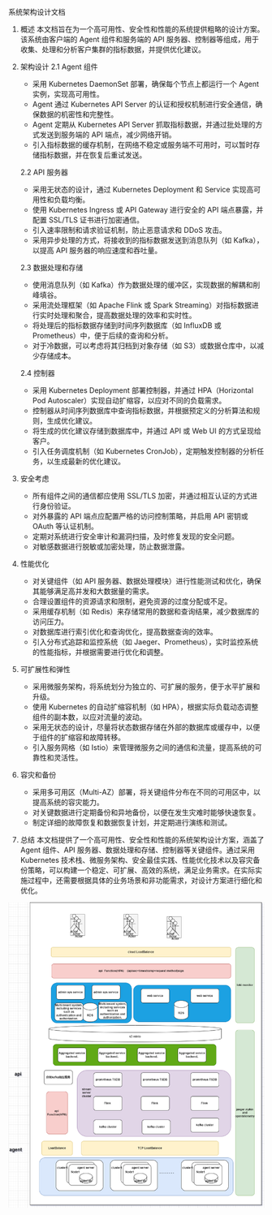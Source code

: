 系统架构设计文档

1. 概述
   本文档旨在为一个高可用性、安全性和性能的系统提供粗略的设计方案。该系统由客户端的 Agent 组件和服务端的 API 服务器、控制器等组成，用于收集、处理和分析客户集群的指标数据，并提供优化建议。

2. 架构设计
   2.1 Agent 组件
   - 采用 Kubernetes DaemonSet 部署，确保每个节点上都运行一个 Agent 实例，实现高可用性。
   - Agent 通过 Kubernetes API Server 的认证和授权机制进行安全通信，确保数据的机密性和完整性。
   - Agent 定期从 Kubernetes API Server 抓取指标数据，并通过批处理的方式发送到服务端的 API 端点，减少网络开销。
   - 引入指标数据的缓存机制，在网络不稳定或服务端不可用时，可以暂时存储指标数据，并在恢复后重试发送。

   2.2 API 服务器
   - 采用无状态的设计，通过 Kubernetes Deployment 和 Service 实现高可用性和负载均衡。
   - 使用 Kubernetes Ingress 或 API Gateway 进行安全的 API 端点暴露，并配置 SSL/TLS 证书进行加密通信。
   - 引入速率限制和请求验证机制，防止恶意请求和 DDoS 攻击。
   - 采用异步处理的方式，将接收到的指标数据发送到消息队列（如 Kafka），以提高 API 服务器的响应速度和吞吐量。

   2.3 数据处理和存储
   - 使用消息队列（如 Kafka）作为数据处理的缓冲区，实现数据的解耦和削峰填谷。
   - 采用流处理框架（如 Apache Flink 或 Spark Streaming）对指标数据进行实时处理和聚合，提高数据处理的效率和实时性。
   - 将处理后的指标数据存储到时间序列数据库（如 InfluxDB 或 Prometheus）中，便于后续的查询和分析。
   - 对于冷数据，可以考虑将其归档到对象存储（如 S3）或数据仓库中，以减少存储成本。

   2.4 控制器
   - 采用 Kubernetes Deployment 部署控制器，并通过 HPA（Horizontal Pod Autoscaler）实现自动扩缩容，以应对不同的负载需求。
   - 控制器从时间序列数据库中查询指标数据，并根据预定义的分析算法和规则，生成优化建议。
   - 将生成的优化建议存储到数据库中，并通过 API 或 Web UI 的方式呈现给客户。
   - 引入任务调度机制（如 Kubernetes CronJob），定期触发控制器的分析任务，以生成最新的优化建议。

3. 安全考虑
    - 所有组件之间的通信都应使用 SSL/TLS 加密，并通过相互认证的方式进行身份验证。
    - 对外暴露的 API 端点应配置严格的访问控制策略，并启用 API 密钥或 OAuth 等认证机制。
    - 定期对系统进行安全审计和漏洞扫描，及时修复发现的安全问题。
    - 对敏感数据进行脱敏或加密处理，防止数据泄露。

4. 性能优化
    - 对关键组件（如 API 服务器、数据处理模块）进行性能测试和优化，确保其能够满足高并发和大数据量的需求。
    - 合理设置组件的资源请求和限制，避免资源的过度分配或不足。
    - 采用缓存机制（如 Redis）来存储常用的数据和查询结果，减少数据库的访问压力。
    - 对数据库进行索引优化和查询优化，提高数据查询的效率。
    - 引入分布式追踪和监控系统（如 Jaeger、Prometheus），实时监控系统的性能指标，并根据需要进行优化和调整。

5. 可扩展性和弹性
    - 采用微服务架构，将系统划分为独立的、可扩展的服务，便于水平扩展和升级。
    - 使用 Kubernetes 的自动扩缩容机制（如 HPA），根据实际负载动态调整组件的副本数，以应对流量的波动。
    - 采用无状态的设计，尽量将状态数据存储在外部的数据库或缓存中，以便于组件的扩缩容和故障转移。
    - 引入服务网格（如 Istio）来管理微服务之间的通信和流量，提高系统的可靠性和灵活性。

6. 容灾和备份
    - 采用多可用区（Multi-AZ）部署，将关键组件分布在不同的可用区中，以提高系统的容灾能力。
    - 对关键数据进行定期备份和异地备份，以便在发生灾难时能够快速恢复。
    - 制定详细的故障恢复和数据恢复计划，并定期进行演练和测试。

7. 总结
   本文档提供了一个高可用性、安全性和性能的系统架构设计方案，涵盖了 Agent 组件、API 服务器、数据处理和存储、控制器等关键组件。通过采用 Kubernetes 技术栈、微服务架构、安全最佳实践、性能优化技术以及容灾备份策略，可以构建一个稳定、可扩展、高效的系统，满足业务需求。在实际实施过程中，还需要根据具体的业务场景和非功能需求，对设计方案进行细化和优化。

![设计图](./img/design.png)

